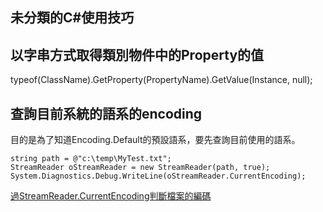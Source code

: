 未分類的C#使用技巧
------


## 以字串方式取得類別物件中的Property的值 
typeof(ClassName).GetProperty(PropertyName).GetValue(Instance, null);

## 查詢目前系統的語系的encoding
目的是為了知道Encoding.Default的預設語系，要先查詢目前使用的語系。

	string path = @"c:\temp\MyTest.txt";
	StreamReader oStreamReader = new StreamReader(path, true);
	System.Diagnostics.Debug.WriteLine(oStreamReader.CurrentEncoding);

[過StreamReader.CurrentEncoding判斷檔案的編碼](http://www.dotblogs.com.tw/rainmaker/archive/2013/05/20/104547.aspx)